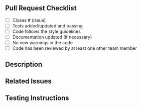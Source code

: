 ## Pull Request Checklist

- [ ] Closes # (issue)
- [ ] Tests added/updated and passing
- [ ] Code follows the style guidelines
- [ ] Documentation updated (if necessary)
- [ ] No new warnings in the code
- [ ] Code has been reviewed by at least one other team member

## Description

<!-- Provide a brief description of the changes introduced by this pull request -->

## Related Issues

<!-- List any related issues or pull requests -->

## Testing Instructions

<!-- Provide instructions for testing the changes. Include any relevant details or steps -->

